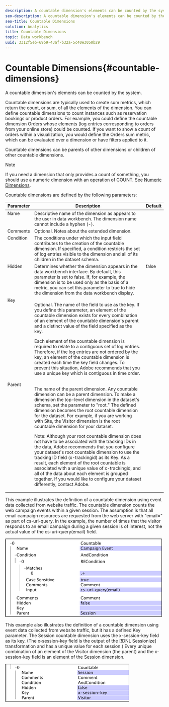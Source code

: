 ```yaml
---
description: A countable dimension's elements can be counted by the system.
seo-description: A countable dimension's elements can be counted by the system.
seo-title: Countable Dimensions
solution: Analytics
title: Countable Dimensions
topic: Data workbench
uuid: 3312f5eb-69b9-43af-b32a-5c40e3050b29
---
```


# Countable Dimensions{#countable-dimensions}

A countable dimension's elements can be counted by the system.

 Countable dimensions are typically used to create sum metrics, which return the count, or sum, of all the elements of the dimension. You can define countable dimensions to count instances such as reservation bookings or product orders. For example, you could define the countable dimension Orders whose elements (log entries corresponding to orders from your online store) could be counted. If you want to show a count of orders within a visualization, you would define the Orders sum metric, which can be evaluated over a dimension or have filters applied to it.

Countable dimensions can be parents of other dimensions or children of other countable dimensions.

>[!NOTE]
>
>If you need a dimension that only provides a count of something, you should use a numeric dimension with an operation of COUNT. See [Numeric Dimensions](../../../../home/c-dataset-const-proc/c-ex-dim/c-types-ex-dim/c-num-dim.md#concept-8513b9afaff447c8b334410b565b91ed).

Countable dimensions are defined by the following parameters:

<table id="table_9F3F093F5B074EA68CA4DCE731161F6C"> 
 <thead> 
  <tr valign="top"> 
   <th colname="col1" class="entry"> Parameter </th> 
   <th colname="col2" class="entry"> Description </th> 
   <th colname="col3" class="entry"> Default </th> 
  </tr> 
 </thead>
 <tbody> 
  <tr valign="top"> 
   <td colname="col1"> Name </td> 
   <td colname="col2"> Descriptive name of the dimension as appears to the user in data workbench. The dimension name cannot include a hyphen (-). </td> 
   <td colname="col3"> </td> 
  </tr> 
  <tr valign="top"> 
   <td colname="col1"> Comments </td> 
   <td colname="col2"> Optional. Notes about the extended dimension. </td> 
   <td colname="col3"> </td> 
  </tr> 
  <tr valign="top"> 
   <td colname="col1"> Condition </td> 
   <td colname="col2"> The conditions under which the input field contributes to the creation of the countable dimension. If specified, a condition restricts the set of log entries visible to the dimension and all of its children in the dataset schema. </td> 
   <td colname="col3"> </td> 
  </tr> 
  <tr valign="top"> 
   <td colname="col1"> Hidden </td> 
   <td colname="col2"> Determines whether the dimension appears in the data workbench interface. By default, this parameter is set to false. If, for example, the dimension is to be used only as the basis of a metric, you can set this parameter to true to hide the dimension from the data workbench display. </td> 
   <td colname="col3"> false </td> 
  </tr> 
  <tr valign="top"> 
   <td colname="col1"> Key </td> 
   <td colname="col2"> <p>Optional. The name of the field to use as the key. If you define this parameter, an element of the countable dimension exists for every combination of an element of the countable dimension's parent and a distinct value of the field specified as the key. </p> <p> Each element of the countable dimension is required to relate to a contiguous set of log entries. Therefore, if the log entries are not ordered by the key, an element of the countable dimension is created each time the key field changes. To prevent this situation, Adobe recommends that you use a unique key which is contiguous in time order. </p> </td> 
   <td colname="col3"> </td> 
  </tr> 
  <tr valign="top"> 
   <td colname="col1"> Parent </td> 
   <td colname="col2"> <p>The name of the parent dimension. Any countable dimension can be a parent dimension. To make a dimension the top-level dimension in the dataset's schema, set the parameter to "root." The defined dimension becomes the root countable dimension for the dataset. For example, if you are working with Site, the Visitor dimension is the root countable dimension for your dataset. </p> <p> <p>Note:  Although your root countable dimension does not have to be associated with the tracking IDs in the data, Adobe recommends that you configure your dataset's root countable dimension to use the tracking ID field (x-trackingid) as its Key. As a result, each element of the root countable is associated with a unique value of x-trackingid, and all of the data about each element is grouped together. If you would like to configure your dataset differently, contact Adobe. </p> </p> </td> 
   <td colname="col3"> </td> 
  </tr> 
 </tbody> 
</table>

This example illustrates the definition of a countable dimension using event data collected from website traffic. The countable dimension counts the web campaign events within a given session. The assumption is that all email campaign resources are requested from the web server with "email=" as part of cs-uri-query. In the example, the number of times that the visitor responds to an email campaign during a given session is of interest, not the actual value of the cs-uri-query(email) field.

![](assets/cfg_Transformation_Dim_Countable.png)

This example also illustrates the definition of a countable dimension using event data collected from website traffic, but it has a defined Key parameter. The Session countable dimension uses the x-session-key field as its key. (The x-session-key field is the output of the [!DNL Sessionize] transformation and has a unique value for each session.) Every unique combination of an element of the Visitor dimension (the parent) and the x-session-key field is an element of the Session dimension.

![](assets/cfg_Transformation_Dim_Countable2.png)

